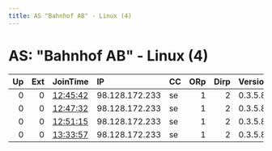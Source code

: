 ```yaml
---
title: AS "Bahnhof AB" - Linux (4)
---
```


# AS: "Bahnhof AB" - Linux (4)

|   Up |   Ext | JoinTime                                                                                            | IP             | CC   |   ORp |   Dirp | Version   | Contact   | Nickname   |   eFamMembers |
|-----:|------:|:----------------------------------------------------------------------------------------------------|:---------------|:-----|------:|-------:|:----------|:----------|:-----------|--------------:|
|    0 |     0 | [12:45:42](https://metrics.torproject.org/rs.html#details/138361DB351815A6BA1F41EED8E518D6886973AF) | 98.128.172.233 | se   |     1 |      2 | 0.3.5.8   | None      | SYSOP      |             1 |
|    0 |     0 | [12:47:32](https://metrics.torproject.org/rs.html#details/030F1726F9BA9AE3ACF5C6E168BB85338632C6DB) | 98.128.172.233 | se   |     1 |      2 | 0.3.5.8   | None      | SYSOP      |             1 |
|    0 |     0 | [12:51:15](https://metrics.torproject.org/rs.html#details/27A98FEC4EF4C687A4C0504410D678C717F60E9B) | 98.128.172.233 | se   |     1 |      2 | 0.3.5.8   | None      | SYSOP      |             1 |
|    0 |     0 | [13:33:57](https://metrics.torproject.org/rs.html#details/8F2D4E6CB6ADF6900A61CD6C1269ECB4071D7C5C) | 98.128.172.233 | se   |     1 |      2 | 0.3.5.8   | None      | SYSOP      |             1 |

